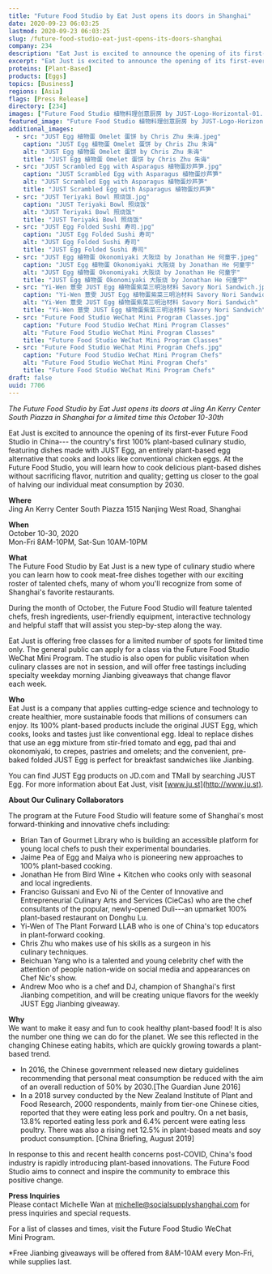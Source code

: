 ```yaml
---
title: "Future Food Studio by Eat Just opens its doors in Shanghai"
date: 2020-09-23 06:03:25
lastmod: 2020-09-23 06:03:25
slug: /future-food-studio-eat-just-opens-its-doors-shanghai
company: 234
description: "Eat Just is excited to announce the opening of its first-ever Future Food Studio in China— the country’s first 100% plant-based culinary studio, featuring dishes made with JUST Egg, an entirely plant-based egg alternative that cooks and looks like conventional chicken eggs. At the Future Food Studio, you will learn how to cook delicious plant-based dishes without sacrificing flavor, nutrition and quality; getting us closer to the goal of halving our individual meat consumption by 2030."
excerpt: "Eat Just is excited to announce the opening of its first-ever Future Food Studio in China— the country’s first 100% plant-based culinary studio, featuring dishes made with JUST Egg, an entirely plant-based egg alternative that cooks and looks like conventional chicken eggs. At the Future Food Studio, you will learn how to cook delicious plant-based dishes without sacrificing flavor, nutrition and quality; getting us closer to the goal of halving our individual meat consumption by 2030."
proteins: [Plant-Based]
products: [Eggs]
topics: [Business]
regions: [Asia]
flags: [Press Release]
directory: [234]
images: ["Future Food Studio 植物料理创意厨房 by JUST-Logo-Horizontal-01.png","JUST Egg 植物蛋 Omelet 蛋饼 by Chris Zhu 朱诲.jpeg", "JUST Scrambled Egg with Asparagus 植物蛋炒芦笋.jpg", "JUST Teriyaki Bowl 照烧饭.jpg", "JUST Egg Folded Sushi 寿司.jpg", "JUST Egg 植物蛋 Okonomiyaki 大阪烧 by Jonathan He 何童宇.jpeg", "Yi-Wen 薏雯 JUST Egg 植物蛋紫菜三明治材料 Savory Nori Sandwich.jpeg", "Future Food Studio WeChat Mini Program Classes.jpg", "Future Food Studio WeChat Mini Program Chefs.jpg"]
featured_image: "Future Food Studio 植物料理创意厨房 by JUST-Logo-Horizontal-01.png"
additional_images:
  - src: "JUST Egg 植物蛋 Omelet 蛋饼 by Chris Zhu 朱诲.jpeg"
    caption: "JUST Egg 植物蛋 Omelet 蛋饼 by Chris Zhu 朱诲"
    alt: "JUST Egg 植物蛋 Omelet 蛋饼 by Chris Zhu 朱诲"
    title: "JUST Egg 植物蛋 Omelet 蛋饼 by Chris Zhu 朱诲"
  - src: "JUST Scrambled Egg with Asparagus 植物蛋炒芦笋.jpg"
    caption: "JUST Scrambled Egg with Asparagus 植物蛋炒芦笋"
    alt: "JUST Scrambled Egg with Asparagus 植物蛋炒芦笋"
    title: "JUST Scrambled Egg with Asparagus 植物蛋炒芦笋"
  - src: "JUST Teriyaki Bowl 照烧饭.jpg"
    caption: "JUST Teriyaki Bowl 照烧饭"
    alt: "JUST Teriyaki Bowl 照烧饭"
    title: "JUST Teriyaki Bowl 照烧饭"
  - src: "JUST Egg Folded Sushi 寿司.jpg"
    caption: "JUST Egg Folded Sushi 寿司"
    alt: "JUST Egg Folded Sushi 寿司"
    title: "JUST Egg Folded Sushi 寿司"
  - src: "JUST Egg 植物蛋 Okonomiyaki 大阪烧 by Jonathan He 何童宇.jpeg"
    caption: "JUST Egg 植物蛋 Okonomiyaki 大阪烧 by Jonathan He 何童宇"
    alt: "JUST Egg 植物蛋 Okonomiyaki 大阪烧 by Jonathan He 何童宇"
    title: "JUST Egg 植物蛋 Okonomiyaki 大阪烧 by Jonathan He 何童宇"
  - src: "Yi-Wen 薏雯 JUST Egg 植物蛋紫菜三明治材料 Savory Nori Sandwich.jpeg"
    caption: "Yi-Wen 薏雯 JUST Egg 植物蛋紫菜三明治材料 Savory Nori Sandwich"
    alt: "Yi-Wen 薏雯 JUST Egg 植物蛋紫菜三明治材料 Savory Nori Sandwich"
    title: "Yi-Wen 薏雯 JUST Egg 植物蛋紫菜三明治材料 Savory Nori Sandwich"
  - src: "Future Food Studio WeChat Mini Program Classes.jpg"
    caption: "Future Food Studio WeChat Mini Program Classes"
    alt: "Future Food Studio WeChat Mini Program Classes"
    title: "Future Food Studio WeChat Mini Program Classes"
  - src: "Future Food Studio WeChat Mini Program Chefs.jpg"
    caption: "Future Food Studio WeChat Mini Program Chefs"
    alt: "Future Food Studio WeChat Mini Program Chefs"
    title: "Future Food Studio WeChat Mini Program Chefs"
draft: false
uuid: 7706
---
```

*The Future Food Studio by Eat Just opens its doors at Jing An Kerry
Center South Piazza in Shanghai for a limited time this October 10-30th*

Eat Just is excited to announce the opening of its first-ever Future
Food Studio in China--- the country's first 100% plant-based culinary
studio, featuring dishes made with JUST Egg, an entirely plant-based egg
alternative that cooks and looks like conventional chicken eggs. At the
Future Food Studio, you will learn how to cook delicious plant-based
dishes without sacrificing flavor, nutrition and quality; getting us
closer to the goal of halving our individual meat consumption by 2030.

**Where**\
Jing An Kerry Center South Piazza 1515 Nanjing West Road, Shanghai

**When**\
October 10-30, 2020\
Mon-Fri 8AM-10PM, Sat-Sun 10AM-10PM

**What**\
The Future Food Studio by Eat Just is a new type of culinary studio
where you can learn how to cook meat-free dishes together with our
exciting roster of talented chefs, many of whom you'll recognize from
some of Shanghai's favorite restaurants.

During the month of October, the Future Food Studio will feature
talented chefs, fresh ingredients, user-friendly equipment, interactive
technology and helpful staff that will assist you step-by-step along
the way.

Eat Just is offering free classes for a limited number of spots for
limited time only. The general public can apply for a class via the
Future Food Studio WeChat Mini Program. The studio is also open for
public visitation when culinary classes are not in session, and will
offer free tastings including specialty weekday morning Jianbing
giveaways that change flavor each week.

**Who**\
Eat Just is a company that applies cutting-edge science and technology
to create healthier, more sustainable foods that millions of consumers
can enjoy. Its 100% plant-based products include the original JUST Egg,
which cooks, looks and tastes just like conventional egg. Ideal to
replace dishes that use an egg mixture from stir-fried tomato and egg,
pad thai and okonomiyaki, to crepes, pastries and omelets; and the
convenient, pre-baked folded JUST Egg is perfect for breakfast
sandwiches like Jianbing.

You can find JUST Egg products on JD.com and TMall by searching JUST
Egg. For more information about Eat Just, visit
[www.ju.st](http://www.ju.st).

**About Our Culinary Collaborators**

The program at the Future Food Studio will feature some of Shanghai's
most forward-thinking and innovative chefs including:

-   Brian Tan of Gourmet Library who is building an accessible platform
    for young local chefs to push their experimental boundaries.
-   Jaime Pea of Egg and Maiya who is pioneering new approaches to 100%
    plant-based cooking.
-   Jonathan He from Bird Wine + Kitchen who cooks only with seasonal
    and local ingredients.
-   Franciso Guissani and Evo Ni of the Center of Innovative and
    Entrepreneurial Culinary Arts and Services (CieCas) who are the chef
    consultants of the popular, newly-opened Duli---an upmarket 100%
    plant-based restaurant on Donghu Lu.
-   Yi-Wen of The Plant Forward LLAB who is one of China's top educators
    in plant-forward cooking.
-   Chris Zhu who makes use of his skills as a surgeon in his
    culinary techniques.
-   Beichuan Yang who is a talented and young celebrity chef with the
    attention of people nation-wide on social media and appearances on
    Chef Nic's show.
-   Andrew Moo who is a chef and DJ, champion of Shanghai's first
    Jianbing competition, and will be creating unique flavors for the
    weekly JUST Egg Jianbing giveaway.

**Why**\
We want to make it easy and fun to cook healthy plant-based food! It is
also the number one thing we can do for the planet. We see this
reflected in the changing Chinese eating habits, which are quickly
growing towards a plant-based trend.

-   In 2016, the Chinese government released new dietary guidelines
    recommending that personal meat consumption be reduced with the aim
    of an overall reduction of 50% by 2030.\[The Guardian June 2016\]
-   In a 2018 survey conducted by the New Zealand Institute of Plant and
    Food Research, 2000 respondents, mainly from tier-one Chinese
    cities, reported that they were eating less pork and poultry. On a
    net basis, 13.8% reported eating less pork and 6.4% percent were
    eating less poultry. There was also a rising net 12.5% in
    plant-based meats and soy product consumption. \[China Briefing,
    August 2019\]

In response to this and recent health concerns post-COVID, China's food
industry is rapidly introducing plant-based innovations. The Future Food
Studio aims to connect and inspire the community to embrace this
positive change.

**Press Inquiries**\
Please contact Michelle Wan at <michelle@socialsupplyshanghai.com> for
press inquiries and special requests.

For a list of classes and times, visit the Future Food Studio WeChat
Mini Program.

\*Free Jianbing giveaways will be offered from 8AM-10AM every Mon-Fri,
while supplies last.
